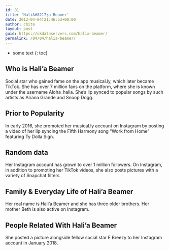 ```yaml
---
id: 81
title: 'Hali&#8217;a Beamer'
date: 2012-04-04T21:46:53+00:00
author: chito
layout: post
guid: https://ukdataservers.com/halia-beamer/
permalink: /04/04/halia-beamer/
---
```


* some text
{: toc}


## Who is  Hali&#8217;a Beamer
                  
                  
                  
Social star who gained fame on the app musical.ly, which later became TikTok. She has over 7 million fans on the platform, where she is known under the username Aloha_halia. She&#8217;s lip synced to popular songs by such artists as Ariana Grande and Snoop Dogg. 
                  
                
                
                
## Prior to Popularity 
                  
                  
                  
In early 2016, she promoted her musical.ly account on Instagram by posting a video of her lip syncing the Fifth Harmony song &#8220;Work from Home&#8221; featuring Ty Dolla Sign.
                  
                
                
                
## Random data 
                  
                  
                  
Her Instagram account has grown to over 1 million followers. On Instagram, in addition to promoting her TikTok videos, she also posts pictures with a variety of Snapchat filters.
                  
                
                
                
## Family & Everyday Life of Hali&#8217;a Beamer
                  
                  
                  
Her real name is Hali&#8217;a Beamer and she has three older brothers. Her mother Beth is also active on Instagram.
                  
                
                
                
## People Related With  Hali&#8217;a Beamer
                  
                  
                  
She posted a picture alongside fellow social star E Breezy to her Instagram account in January 2018. 
                  
                
              
            
          
          
          
    
    
  
